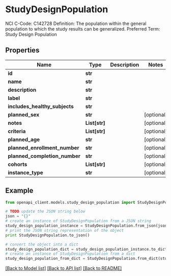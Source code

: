 # StudyDesignPopulation

NCI C-Code: C142728 Definition: The population within the general population to which the study results can be generalized. Preferred Term: Study Design Population

## Properties
Name | Type | Description | Notes
------------ | ------------- | ------------- | -------------
**id** | **str** |  | 
**name** | **str** |  | 
**description** | **str** |  | 
**label** | **str** |  | 
**includes_healthy_subjects** | **str** |  | 
**planned_sex** | **str** |  | [optional] 
**notes** | **List[str]** |  | [optional] 
**criteria** | **List[str]** |  | [optional] 
**planned_age** | **str** |  | [optional] 
**planned_enrollment_number** | **str** |  | [optional] 
**planned_completion_number** | **str** |  | [optional] 
**cohorts** | **List[str]** |  | [optional] 
**instance_type** | **str** |  | [optional] 

## Example

```python
from openapi_client.models.study_design_population import StudyDesignPopulation

# TODO update the JSON string below
json = "{}"
# create an instance of StudyDesignPopulation from a JSON string
study_design_population_instance = StudyDesignPopulation.from_json(json)
# print the JSON string representation of the object
print StudyDesignPopulation.to_json()

# convert the object into a dict
study_design_population_dict = study_design_population_instance.to_dict()
# create an instance of StudyDesignPopulation from a dict
study_design_population_from_dict = StudyDesignPopulation.from_dict(study_design_population_dict)
```
[[Back to Model list]](../README.md#documentation-for-models) [[Back to API list]](../README.md#documentation-for-api-endpoints) [[Back to README]](../README.md)


